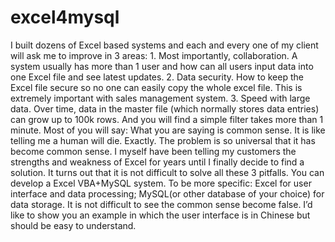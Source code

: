 # excel4mysql
I built dozens of Excel based systems and each and every one of my client will ask me to improve in 3 areas: 1. Most importantly, collaboration. A system usually has more than 1 user and how can all users input data into one Excel file and see latest updates.  2. Data security. How to keep the Excel file secure so no one can easily copy the whole excel file. This is extremely important with sales management system. 3. Speed with large data. Over time, data in the master file (which normally stores data entries) can grow up to 100k rows. And you will find a simple filter takes more than 1 minute. Most of you will say: What you are saying is common sense. It is like telling me a human will die.  Exactly. The problem is so universal that it has become common sense. I myself have been telling my customers the strengths and weakness of Excel  for years until I finally decide to find a solution. It turns out that it is not difficult to solve all these 3 pitfalls. You can develop a Excel VBA+MySQL system. To be more specific: Excel for user interface and data processing; MySQL(or other database of your choice) for data storage. It is not difficult to see the common sense become false. I’d like to show you an example in which the user interface is in Chinese but should be easy to understand.
